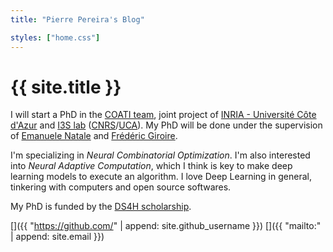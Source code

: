 ```yaml
---
title: "Pierre Pereira's Blog"

styles: ["home.css"]
---
```


# {{ site.title }}

I will start a PhD in the [COATI team][coati], joint project of [INRIA -
Université Côte d'Azur][inria] and [I3S lab][i3s] ([CNRS][cnrs]/[UCA][uca]). My
PhD will be done under the supervision of [Emanuele Natale][ema-natale] and
[Frédéric Giroire][fred-giroire].

I'm specializing in *Neural Combinatorial Optimization*. I'm also interested
into *Neural Adaptive Computation*, which I think is key to make deep learning
models to execute an algorithm. I love Deep Learning in general, tinkering with
computers and open source softwares.

My PhD is funded by the [DS4H scholarship][ds4h].

[<span class="github-icon socials"></span>]({{ "https://github.com/" | append: site.github_username }})
[<span class="email-icon socials"></span>]({{ "mailto:" | append: site.email }})

[cnrs]:         http://www.cnrs.fr/
[coati]:        https://team.inria.fr/coati/team-members/
[ds4h]:         https://ds4h.univ-cotedazur.fr/
[ema-natale]:   https://natema.github.io/ema-webpage/
[fred-giroire]: https://www-sop.inria.fr/members/Frederic.Giroire/
[i3s]:          http://www.i3s.unice.fr/
[inria]:        https://www.inria.fr/en/inria-centre-universite-cote-azur
[uca]:          https://univ-cotedazur.fr/
[unice]:        http://www.unice.fr/
